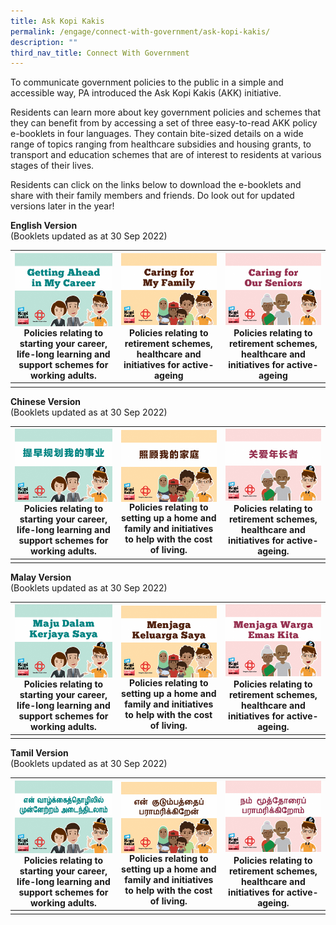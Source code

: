 ```yaml
---
title: Ask Kopi Kakis
permalink: /engage/connect-with-government/ask-kopi-kakis/
description: ""
third_nav_title: Connect With Government
---
```

To communicate government policies to the public in a simple and accessible way, PA introduced the Ask Kopi Kakis (AKK) initiative.

Residents can learn more about key government policies and schemes that they can benefit from by accessing a set of three easy-to-read AKK policy e-booklets in four languages. They contain bite-sized details on a wide range of topics ranging from healthcare subsidies and housing grants, to transport and education schemes that are of interest to residents at various stages of their lives.

Residents can click on the links below to download the e-booklets and share with their family members and friends. Do look out for updated versions later in the year!<br>

**English Version**<br>
(Booklets updated as at 30 Sep 2022)
		
|<a href="/files/Engage/getting%20ahead%20in%20my%20career%20eng%20mar%2023.pdf"><img style="height:250;" align="left" src="/images/Engage/AKK%20Icons/career%20eng.png"><br><br><br><br><br><br><br></a>Policies relating to starting your career, life-long learning and support schemes for working adults.| <a href="/files/Engage/caring%20for%20my%20family%20eng.pdf"><img style="height:250;" align="right" src="/images/Engage/AKK%20Icons/family%20eng.png"><br><br><br><br><br><br><br></a>Policies relating to retirement schemes, healthcare and initiatives for active-ageing | <a href="/files/Engage/caring%20for%20our%20seniors%20eng.pdf"><img style="height:250;" align="right" src="/images/Engage/AKK%20Icons/senior%20eng.png"><br><br><br><br><br><br><br></a>Policies relating to retirement schemes, healthcare and initiatives for active-ageing |
| -------- | -------- | -------- |
|      |      |      |

**Chinese Version**<br>
(Booklets updated as at 30 Sep 2022)


|<a href="/files/Engage/getting%20ahead%20in%20my%20career%20chn%20mar%2023.pdf"><img style="height:250;" align="left" src="/images/Engage/AKK%20Icons/career%20chn.png"><br><br><br><br><br><br><br></a>Policies relating to starting your career, life-long learning and support schemes for working adults. | <a href="/files/Engage/Caring%20for%20my%20family%20CHN%20Sep22.pdf"><img style="height:250;" align="center" src="/images/Engage/AKK%20Icons/family%20chn.png"><br></a>Policies relating to setting up a home and family and initiatives to help with the cost of living. | <a href="/files/Engage/caring%20for%20our%20seniors%20chn.pdf"><img style="height:250;" align="right" src="/images/Engage/AKK%20Icons/senior%20chn.png"><br><br><br><br><br><br><br></a>Policies relating to retirement schemes, healthcare and initiatives for active-ageing.|
| -------- | -------- | -------- |
|   |  | |

**Malay Version**<br>
(Booklets updated as at 30 Sep 2022)

|<a href="/files/Engage/getting%20ahead%20in%20my%20career%20mal%20mar%2023.pdf"><img style="height:250;" align="left" src="/images/Engage/AKK%20Icons/career%20mal.png"><br><br><br><br><br><br><br></a>Policies relating to starting your career, life-long learning and support schemes for working adults. | <a href="/files/Engage/Caring%20for%20my%20family%20MAL%20Sep22.pdf"><img style="height:250;" align="center" src="/images/Engage/AKK%20Icons/family%20mly.png"><br></a>Policies relating to setting up a home and family and initiatives to help with the cost of living. | <a href="/files/Engage/caring%20for%20our%20seniors%20mal.pdf"><img style="height:250;" align="right" src="/images/Engage/AKK%20Icons/senior%20mly.png"><br><br><br><br><br><br><br></a>Policies relating to retirement schemes, healthcare and initiatives for active-ageing. |
| -------- | -------- | -------- |
|  |  |

**Tamil Version**<br>
(Booklets updated as at 30 Sep 2022)


| <a href="/files/Engage/getting%20ahead%20in%20my%20career%20tml%20mar%2023.pdf"><img style="height:250;" align="left" src="/images/Engage/AKK%20Icons/career%20tml.png"><br><br><br><br><br><br><br></a> Policies relating to starting your career, life-long learning and support schemes for working adults. | <a href="/files/Engage/Caring%20for%20my%20family%20TML%20Sep22.pdf"><img style="height:250;" align="center" src="/images/Engage/AKK%20Icons/family%20tml.png"><br></a>Policies relating to setting up a home and family and initiatives to help with the cost of living.|<a href="/files/Engage/caring%20for%20our%20seniors%20tml.pdf"><img style="height:250;" align="right" src="/images/Engage/AKK%20Icons/senior%20tml.png"><br><br><br><br><br><br><br></a>Policies relating to retirement schemes, healthcare and initiatives for active-ageing. |
| -------- | -------- | -------- |
|  | | |